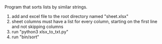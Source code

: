 Program that sorts lists by similar strings.

1. add and excel file to the root directory named "sheet.xlsx"
2. sheet columns must have a list for every column, starting on the first line and not skipping columns
3. run "python3 xlsx_to_txt.py"
4. run "bin/sort"
